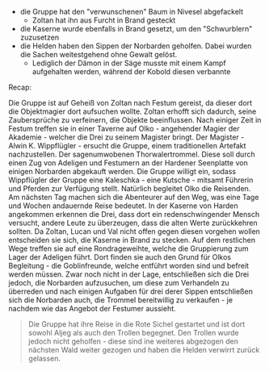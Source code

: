 - die Gruppe hat den "verwunschenen" Baum in Nivesel abgefackelt
	- Zoltan hat ihn aus Furcht in Brand gesteckt
- die Kaserne wurde ebenfalls in Brand gesetzt, um den "Schwurblern" zuzusetzen
- die Helden haben den Sippen der Norbarden geholfen. Dabei wurden die Sachen weitestgehend ohne Gewalt gelöst.
	- Lediglich der Dämon in der Säge musste mit einem Kampf aufgehalten werden, während der Kobold diesen verbannte

Recap:

Die Gruppe ist auf Geheiß von Zoltan nach Festum gereist, da dieser dort die Objektmagier dort aufsuchen wollte. Zoltan erhofft sich dadurch, seine Zaubersprüche zu verfeinern, die Objekte beeinflussen.
Nach einiger Zeit in Festum treffen sie in einer Taverne auf Olko - angehender Magier der Akademie - welcher die Drei zu seinem Magister bringt.
Der Magister - Alwin K. Wippflügler - ersucht die Gruppe, einem traditionellen Artefakt nachzustellen. Der sagenumwobenen Thorwalertrommel. Diese soll durch einen Zug von Adeligen und Festumern an der Hardener Seenplatte von einigen Norbarden abgekauft werden.
Die Gruppe willigt ein, sodass Wippflügler der Gruppe eine Kaleschka - eine Kutsche - mitsamt Führerin und Pferden zur Verfügung stellt. Natürlich begleitet Olko die Reisenden.
Am nächsten Tag machen sich die Abenteurer auf den Weg, was eine Tage und Wochen andauernde Reise bedeutet.
In der Kaserne von Harden angekommen erkennen die Drei, dass dort ein redenschwingender Mensch versucht, andere Leute zu überzeugen, dass die alten Werte zurückkehren sollten.
Da Zoltan, Lucan und Val nicht offen gegen diesen vorgehen wollen entscheiden sie sich, die Kaserne in Brand zu stecken. 
Auf dem restlichen Wege treffen sie auf eine Rondrageweihte, welche die Gruppierung zum Lager der Adeligen führt.
Dort finden sie auch den Grund für Olkos Begleitung - die Goblinfreunde, welche entführt worden sind und befreit werden müssen.
Zwar noch nicht in der Lage, entschließen sich die Drei jedoch, die Norbarden aufzusuchen, um diese zum Verhandeln zu überreden und nach einigen Aufgaben für drei derer Sippen entschließen sich die Norbarden auch, die Trommel bereitwillig zu verkaufen - je nachdem wie das Angebot der Festumer aussieht.

>Die Gruppe hat ihre Reise in die Rote Sichel gestartet und ist dort sowohl Aljeg als auch den Trollen begegnet.
>Den Trollen wurde jedoch nicht geholfen - diese sind ine weiteres abgezogen
 den nächsten Wald weiter gezogen und haben die Helden verwirrt zurück gelassen.